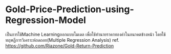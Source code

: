 # Gold-Price-Prediction-using-Regression-Model
เป็นการใช้Machine Learningออกแบบโมเดล เพื่อใช้ทำนายราคาทองคำในอนาคตข้างหน้า  โดยใช้ทฤษฎีการวิเคราะห์ถดถอย(Multiple Regression Analysis)
ref. 
https://github.com/Riazone/Gold-Return-Prediction
